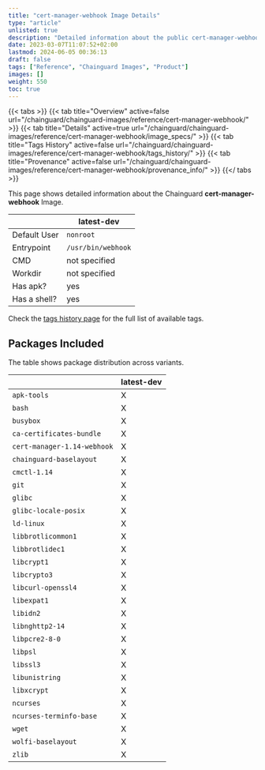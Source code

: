 ```yaml
---
title: "cert-manager-webhook Image Details"
type: "article"
unlisted: true
description: "Detailed information about the public cert-manager-webhook Chainguard Image."
date: 2023-03-07T11:07:52+02:00
lastmod: 2024-06-05 00:36:13
draft: false
tags: ["Reference", "Chainguard Images", "Product"]
images: []
weight: 550
toc: true
---
```


{{< tabs >}}
{{< tab title="Overview" active=false url="/chainguard/chainguard-images/reference/cert-manager-webhook/" >}}
{{< tab title="Details" active=true url="/chainguard/chainguard-images/reference/cert-manager-webhook/image_specs/" >}}
{{< tab title="Tags History" active=false url="/chainguard/chainguard-images/reference/cert-manager-webhook/tags_history/" >}}
{{< tab title="Provenance" active=false url="/chainguard/chainguard-images/reference/cert-manager-webhook/provenance_info/" >}}
{{</ tabs >}}

This page shows detailed information about the Chainguard **cert-manager-webhook** Image.

|              | latest-dev         |
|--------------|--------------------|
| Default User | `nonroot`          |
| Entrypoint   | `/usr/bin/webhook` |
| CMD          | not specified      |
| Workdir      | not specified      |
| Has apk?     | yes                |
| Has a shell? | yes                |

Check the [tags history page](/chainguard/chainguard-images/reference/cert-manager-webhook/tags_history/) for the full list of available tags.

## Packages Included
The table shows package distribution across variants.

|                             | latest-dev |
|-----------------------------|------------|
| `apk-tools`                 | X          |
| `bash`                      | X          |
| `busybox`                   | X          |
| `ca-certificates-bundle`    | X          |
| `cert-manager-1.14-webhook` | X          |
| `chainguard-baselayout`     | X          |
| `cmctl-1.14`                | X          |
| `git`                       | X          |
| `glibc`                     | X          |
| `glibc-locale-posix`        | X          |
| `ld-linux`                  | X          |
| `libbrotlicommon1`          | X          |
| `libbrotlidec1`             | X          |
| `libcrypt1`                 | X          |
| `libcrypto3`                | X          |
| `libcurl-openssl4`          | X          |
| `libexpat1`                 | X          |
| `libidn2`                   | X          |
| `libnghttp2-14`             | X          |
| `libpcre2-8-0`              | X          |
| `libpsl`                    | X          |
| `libssl3`                   | X          |
| `libunistring`              | X          |
| `libxcrypt`                 | X          |
| `ncurses`                   | X          |
| `ncurses-terminfo-base`     | X          |
| `wget`                      | X          |
| `wolfi-baselayout`          | X          |
| `zlib`                      | X          |

